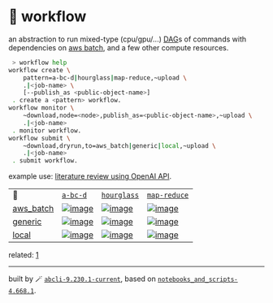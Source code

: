 # 📜 workflow

an abstraction to run mixed-type (cpu/gpu/...) [DAG](https://networkx.org/documentation/stable/reference/classes/digraph.html)s of commands with dependencies on [aws batch](https://aws.amazon.com/batch/), and a few other compute resources.

```bash
 > workflow help
workflow create \
	pattern=a-bc-d|hourglass|map-reduce,~upload \
	.|<job-name> \
	[--publish_as <public-object-name>]
 . create a <pattern> workflow.
workflow monitor \
	~download,node=<node>,publish_as=<public-object-name>,~upload \
	.|<job-name>
 . monitor workflow.
workflow submit \
	~download,dryrun,to=aws_batch|generic|local,~upload \
	.|<job-name>
 . submit workflow.
```

example use: [literature review using OpenAI API](https://github.com/kamangir/openai-commands/tree/main/openai_commands/literature_review).

|   |   |   |   |
| --- | --- | --- | --- |
| 📜 | [`a-bc-d`](./patterns/a-bc-d.dot) | [`hourglass`](./patterns/hourglass.dot) | [`map-reduce`](./patterns/map-reduce.dot) |
| [aws_batch](./runners/aws_batch.py) | [![image](https://kamangir-public.s3.ca-central-1.amazonaws.com/aws_batch-a-bc-d/workflow.gif?raw=true&random=RiIDH2qTRnS0usG5)](https://kamangir-public.s3.ca-central-1.amazonaws.com/aws_batch-a-bc-d/workflow.gif?raw=true&random=RiIDH2qTRnS0usG5) | [![image](https://kamangir-public.s3.ca-central-1.amazonaws.com/aws_batch-hourglass/workflow.gif?raw=true&random=td75YrzZrQWjAqFO)](https://kamangir-public.s3.ca-central-1.amazonaws.com/aws_batch-hourglass/workflow.gif?raw=true&random=td75YrzZrQWjAqFO) | [![image](https://kamangir-public.s3.ca-central-1.amazonaws.com/aws_batch-map-reduce/workflow.gif?raw=true&random=gqDSF45zJr0ooh0t)](https://kamangir-public.s3.ca-central-1.amazonaws.com/aws_batch-map-reduce/workflow.gif?raw=true&random=gqDSF45zJr0ooh0t) |
| [generic](./runners/generic.py) | [![image](https://kamangir-public.s3.ca-central-1.amazonaws.com/generic-a-bc-d/workflow.gif?raw=true&random=RKYKBgx3upovPR97)](https://kamangir-public.s3.ca-central-1.amazonaws.com/generic-a-bc-d/workflow.gif?raw=true&random=RKYKBgx3upovPR97) | [![image](https://kamangir-public.s3.ca-central-1.amazonaws.com/generic-hourglass/workflow.gif?raw=true&random=unj5p15dxkn4msYX)](https://kamangir-public.s3.ca-central-1.amazonaws.com/generic-hourglass/workflow.gif?raw=true&random=unj5p15dxkn4msYX) | [![image](https://kamangir-public.s3.ca-central-1.amazonaws.com/generic-map-reduce/workflow.gif?raw=true&random=xpARZAr7jESQRujM)](https://kamangir-public.s3.ca-central-1.amazonaws.com/generic-map-reduce/workflow.gif?raw=true&random=xpARZAr7jESQRujM) |
| [local](./runners/local.py) | [![image](https://kamangir-public.s3.ca-central-1.amazonaws.com/local-a-bc-d/workflow.gif?raw=true&random=r9u8Z0mRJOIXaDuE)](https://kamangir-public.s3.ca-central-1.amazonaws.com/local-a-bc-d/workflow.gif?raw=true&random=r9u8Z0mRJOIXaDuE) | [![image](https://kamangir-public.s3.ca-central-1.amazonaws.com/local-hourglass/workflow.gif?raw=true&random=Djxyzf0EyObq07V2)](https://kamangir-public.s3.ca-central-1.amazonaws.com/local-hourglass/workflow.gif?raw=true&random=Djxyzf0EyObq07V2) | [![image](https://kamangir-public.s3.ca-central-1.amazonaws.com/local-map-reduce/workflow.gif?raw=true&random=MRWsiYhL9bd0h4o4)](https://kamangir-public.s3.ca-central-1.amazonaws.com/local-map-reduce/workflow.gif?raw=true&random=MRWsiYhL9bd0h4o4) |


related: [1](https://arash-kamangir.medium.com/%EF%B8%8F-openai-experiments-54-e49117dc69ef)

---
built by 🪄 [`abcli-9.230.1-current`](https://github.com/kamangir/awesome-bash-cli), based on [`notebooks_and_scripts-4.668.1`](https://github.com/kamangir/notebooks-and-scripts).
